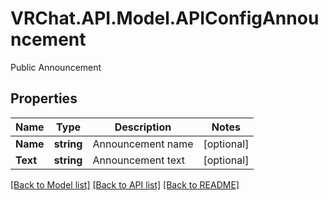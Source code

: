 # VRChat.API.Model.APIConfigAnnouncement
Public Announcement

## Properties

Name | Type | Description | Notes
------------ | ------------- | ------------- | -------------
**Name** | **string** | Announcement name | [optional] 
**Text** | **string** | Announcement text | [optional] 

[[Back to Model list]](../README.md#documentation-for-models) [[Back to API list]](../README.md#documentation-for-api-endpoints) [[Back to README]](../README.md)

